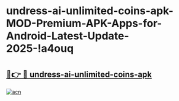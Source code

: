 # undress-ai-unlimited-coins-apk-MOD-Premium-APK-Apps-for-Android-Latest-Update-2025-!a4ouq

# <h2><a href="https://md9q70.esa.edu.pl?title=undress-ai-unlimited-coins-apk&ref=a4ouq">🔗👉 🔴 undress-ai-unlimited-coins-apk</a></h2>

[![acn](https://github.com/user-attachments/assets/0f9c940e-d8b0-45ae-aac7-cd30a18b3e1c)](https://md9q70.esa.edu.pl?title=undress-ai-unlimited-coins-apk&ref=a4ouq)

